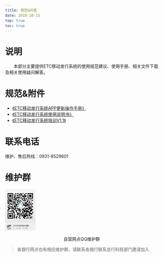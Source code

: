 ```yaml
---
title: 规范&问答
date: 2018-10-15
top: true
toc: true
---
```

# 说明
&emsp;&emsp;本部分主要提供ETC移动发行系统的使用规范建议、使用手册、相关文件下载及相关使用疑问解答。

# 规范&附件
* <a href="/design/docs/APP更新操作手册.docx">《ETC移动发行系统APP更新操作手册》</a>  
* <a href="/design/docs/ETC移动发行系统使用说明书.docx">《ETC移动发行系统使用说明书》</a>  
* <a href="/design/docs/ETC移动发行系统培训V1.1.pptx">《ETC移动发行系统培训V1.1》</a>  

# 联系电话
维护、售后热线：0931-8529601 

# 维护群
<img src="self.png"  width="100" /><div style="text-align:center;">自营网点QQ维护群</div>
> 各银行网点也有相应维护群，请联系各银行联系总行科技部门邀请加入